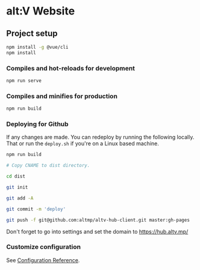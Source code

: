 # alt:V Website

## Project setup

```sh
npm install -g @vue/cli
npm install

```

### Compiles and hot-reloads for development

```sh
npm run serve
```

### Compiles and minifies for production

```sh
npm run build
```

### Deploying for Github

If any changes are made. You can redeploy by running the following locally.
That or run the `deploy.sh` if you're on a Linux based machine.

```sh
npm run build

# Copy CNAME to dist directory.

cd dist

git init

git add -A

git commit -m 'deploy'

git push -f git@github.com:altmp/altv-hub-client.git master:gh-pages
```

Don't forget to go into settings and set the domain to https://hub.altv.mp/

### Customize configuration

See [Configuration Reference](https://cli.vuejs.org/config/).
